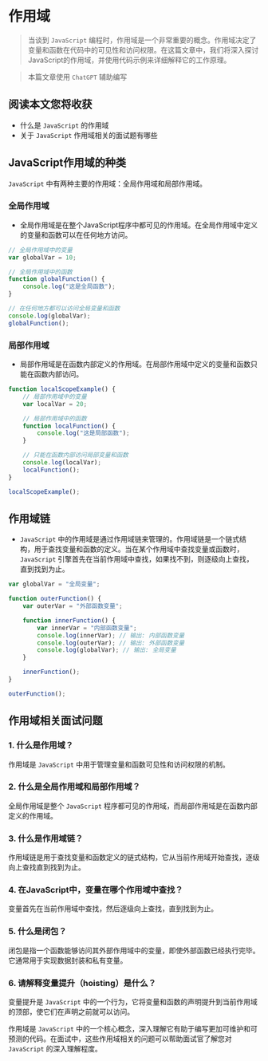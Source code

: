 # 作用域

> 当谈到 `JavaScript` 编程时，作用域是一个非常重要的概念。作用域决定了变量和函数在代码中的可见性和访问权限。在这篇文章中，我们将深入探讨JavaScript的作用域，并使用代码示例来详细解释它的工作原理。

> 本篇文章使用 `ChatGPT` 辅助编写

## 阅读本文您将收获
* 什么是 `JavaScript` 的作用域
* 关于 `JavaScript` 作用域相关的面试题有哪些

## JavaScript作用域的种类

`JavaScript` 中有两种主要的作用域：全局作用域和局部作用域。

### 全局作用域

* 全局作用域是在整个JavaScript程序中都可见的作用域。在全局作用域中定义的变量和函数可以在任何地方访问。

```javascript
// 全局作用域中的变量
var globalVar = 10;

// 全局作用域中的函数
function globalFunction() {
    console.log("这是全局函数");
}

// 在任何地方都可以访问全局变量和函数
console.log(globalVar);
globalFunction();
```

### 局部作用域

* 局部作用域是在函数内部定义的作用域。在局部作用域中定义的变量和函数只能在函数内部访问。

```javascript
function localScopeExample() {
    // 局部作用域中的变量
    var localVar = 20;

    // 局部作用域中的函数
    function localFunction() {
        console.log("这是局部函数");
    }

    // 只能在函数内部访问局部变量和函数
    console.log(localVar);
    localFunction();
}

localScopeExample();
```

## 作用域链

* `JavaScript` 中的作用域是通过作用域链来管理的。作用域链是一个链式结构，用于查找变量和函数的定义。当在某个作用域中查找变量或函数时，`JavaScript` 引擎首先在当前作用域中查找，如果找不到，则逐级向上查找，直到找到为止。

```javascript
var globalVar = "全局变量";

function outerFunction() {
    var outerVar = "外部函数变量";

    function innerFunction() {
        var innerVar = "内部函数变量";
        console.log(innerVar); // 输出: 内部函数变量
        console.log(outerVar); // 输出: 外部函数变量
        console.log(globalVar); // 输出: 全局变量
    }

    innerFunction();
}

outerFunction();
```

## 作用域相关面试问题

### 1. 什么是作用域？

作用域是 `JavaScript` 中用于管理变量和函数可见性和访问权限的机制。

### 2. 什么是全局作用域和局部作用域？

全局作用域是整个 `JavaScript` 程序都可见的作用域，而局部作用域是在函数内部定义的作用域。

### 3. 什么是作用域链？

作用域链是用于查找变量和函数定义的链式结构，它从当前作用域开始查找，逐级向上查找直到找到为止。

### 4. 在JavaScript中，变量在哪个作用域中查找？

变量首先在当前作用域中查找，然后逐级向上查找，直到找到为止。

### 5. 什么是闭包？

闭包是指一个函数能够访问其外部作用域中的变量，即使外部函数已经执行完毕。它通常用于实现数据封装和私有变量。

### 6. 请解释变量提升（hoisting）是什么？

变量提升是 `JavaScript` 中的一个行为，它将变量和函数的声明提升到当前作用域的顶部，使它们在声明之前就可以访问。

作用域是 `JavaScript` 中的一个核心概念，深入理解它有助于编写更加可维护和可预测的代码。在面试中，这些作用域相关的问题可以帮助面试官了解您对 `JavaScript` 的深入理解程度。